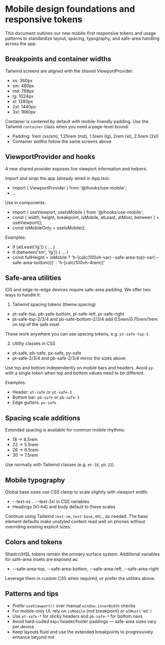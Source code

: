 # Mobile design foundations and responsive tokens

This document outlines our new mobile-first responsive tokens and usage patterns to standardize layout, spacing, typography, and safe-area handling across the app.

## Breakpoints and container widths

Tailwind screens are aligned with the shared ViewportProvider:

- xs: 360px
- sm: 480px
- md: 768px
- lg: 1024px
- xl: 1280px
- 2xl: 1440px
- 3xl: 1680px

Container is centered by default with mobile-friendly padding. Use the Tailwind `container` class when you need a page-level bound:

- Padding: 1rem (xs/sm), 1.25rem (md), 1.5rem (lg), 2rem (xl), 2.5rem (2xl)
- Container widths follow the same screens above

## ViewportProvider and hooks

A new shared provider exposes live viewport information and helpers.

Import and wrap the app (already wired in App.tsx):

- import { ViewportProvider } from '@/hooks/use-mobile';
- <ViewportProvider> ... </ViewportProvider>

Use in components:

- import { useViewport, useIsMobile } from '@/hooks/use-mobile';
- const { width, height, breakpoint, isMobile, atLeast, atMost, between } = useViewport();
- const isMobileOnly = useIsMobile();

Examples:

- if (atLeast('lg')) { ... }
- if (between('sm', 'lg')) { ... }
- const fullHeight = isMobile ? 'h-[calc(100vh-var(--safe-area-top)-var(--safe-area-bottom))]' : 'h-[calc(100vh-4rem)]'

## Safe-area utilities

iOS and edge-to-edge devices require safe-area padding. We offer two ways to handle it:

1) Tailwind spacing tokens (theme.spacing)

- pt-safe-top, pb-safe-bottom, pl-safe-left, pr-safe-right
- pt-safe-top-2/3/4 and pb-safe-bottom-2/3/4 add 0.5rem/0.75rem/1rem on top of the safe inset

These work anywhere you can use spacing tokens, e.g. `pt-safe-top-3`.

2) Utility classes in CSS

- pt-safe, pb-safe, px-safe, py-safe
- pt-safe-2/3/4 and pb-safe-2/3/4 mirror the sizes above

Use top and bottom independently on mobile bars and headers. Avoid `py-` with a single token when top and bottom values need to be different.

Examples:

- Header: `pt-safe` or `pt-safe-3`
- Bottom bar: `pb-safe` or `pb-safe-3`
- Edge gutters: `px-safe`

## Spacing scale additions

Extended spacing is available for common mobile rhythms:

- 18 -> 4.5rem
- 22 -> 5.5rem
- 26 -> 6.5rem
- 30 -> 7.5rem

Use normally with Tailwind classes (e.g. `mt-18`, `pb-22`).

## Mobile typography

Global base sizes use CSS clamp to scale slightly with viewport width:

- --text-xs .. --text-3xl in CSS variables
- Headings (h1–h4) and body default to these scales

Continue using Tailwind `text-sm`, `text-base`, etc., as needed. The base element defaults make unstyled content read well on phones without overriding existing explicit sizes.

## Colors and tokens

Shadcn/HSL tokens remain the primary surface system. Additional variables for safe-area insets are exposed as:

- --safe-area-top, --safe-area-bottom, --safe-area-left, --safe-area-right

Leverage them in custom CSS when required, or prefer the utilities above.

## Patterns and tips

- Prefer `useViewport()` over manual `window.innerWidth` checks
- For mobile-only UI, rely on `isMobile` (md breakpoint) or `atMost('md')`
- Use `pt-safe-*` for sticky headers and `pb-safe-*` for bottom navs
- Avoid hard-coded `64px` header/footer paddings — safe-area sizes vary per device
- Keep layouts fluid and use the extended breakpoints to progressively enhance beyond md
